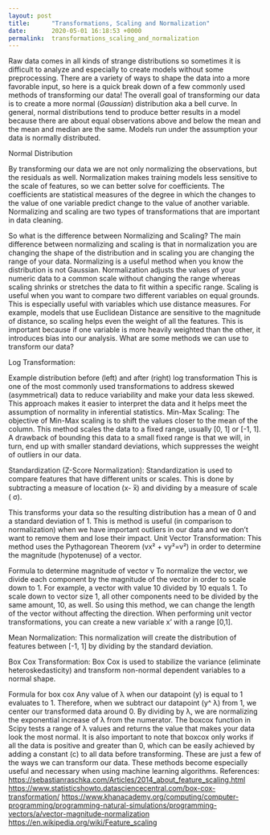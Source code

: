 ```yaml
---
layout: post
title:      "Transformations, Scaling and Normalization"
date:       2020-05-01 16:18:53 +0000
permalink:  transformations_scaling_and_normalization
---
```



Raw data comes in all kinds of strange distributions so sometimes it is difficult to analyze and especially to create models without some preprocessing. There are a variety of ways to shape the data into a more favorable input, so here is a quick break down of a few commonly used methods of transforming our data!
The overall goal of transforming our data is to create a more normal (*Gaussian*) distribution aka a bell curve. In general, normal distributions tend to produce better results in a model because there are about equal observations above and below the mean and the mean and median are the same. Models run under the assumption your data is normally distributed.

Normal Distribution

By transforming our data we are not only normalizing the observations, but the residuals as well. Normalization makes training models less sensitive to the scale of features, so we can better solve for coefficients. The coefficients are statistical measures of the degree in which the changes to the value of one variable predict change to the value of another variable. Normalizing and scaling are two types of transformations that are important in data cleaning.

So what is the difference between Normalizing and Scaling?
The main difference between normalizing and scaling is that in normalization you are changing the shape of the distribution and in scaling you are changing the range of your data. Normalizing is a useful method when you know the distribution is not Gaussian. Normalization adjusts the values of your numeric data to a common scale without changing the range whereas scaling shrinks or stretches the data to fit within a specific range.
Scaling is useful when you want to compare two different variables on equal grounds. This is especially useful with variables which use distance measures. For example, models that use Euclidean Distance are sensitive to the magnitude of distance, so scaling helps even the weight of all the features. This is important because if one variable is more heavily weighted than the other, it introduces bias into our analysis.
What are some methods we can use to transform our data?

Log Transformation:

Example distribution before (left) and after (right) log transformation
This is one of the most commonly used transformations to address skewed (asymmetrical) data to reduce variability and make your data less skewed. This approach makes it easier to interpret the data and it helps meet the assumption of normality in inferential statistics.
Min-Max Scaling:
The objective of Min-Max scaling is to shift the values closer to the mean of the column. This method scales the data to a fixed range, usually [0, 1] or [-1, 1]. A drawback of bounding this data to a small fixed range is that we will, in turn, end up with smaller standard deviations, which suppresses the weight of outliers in our data.

Standardization (Z-Score Normalization):
Standardization is used to compare features that have different units or scales. This is done by subtracting a measure of location (x- x̅) and dividing by a measure of scale ( σ).

This transforms your data so the resulting distribution has a mean of 0 and a standard deviation of 1. This is method is useful (in comparison to normalization) when we have important outliers in our data and we don’t want to remove them and lose their impact.
Unit Vector Transformation:
This method uses the Pythagorean Theorem (vx² + vy²=v²) in order to determine the magnitude (hypotenuse) of a vector.

Formula to determine magnitude of vector v
To normalize the vector, we divide each component by the magnitude of the vector in order to scale down to 1. For example, a vector with value 10 divided by 10 equals 1. To scale down to vector size 1, all other components need to be divided by the same amount, 10, as well. So using this method, we can change the length of the vector without affecting the direction.
When performing unit vector transformations, you can create a new variable x’ with a range [0,1].

Mean Normalization:
This normalization will create the distribution of features between [-1, 1] by dividing by the standard deviation.

Box Cox Transformation:
Box Cox is used to stabilize the variance (eliminate heteroskedasticity) and transform non-normal dependent variables to a normal shape.

Formula for box cox
Any value of λ when our datapoint (y) is equal to 1 evaluates to 1. Therefore, when we subtract our datapoint (y^ λ) from 1, we center our transformed data around 0. By dividing by λ, we are normalizing the exponential increase of λ from the numerator.
The boxcox function in Scipy tests a range of λ values and returns the value that makes your data look the most normal. It is also important to note that boxcox only works if all the data is positive and greater than 0, which can be easily achieved by adding a constant (c) to all data before transforming.
These are just a few of the ways we can transform our data. These methods become especially useful and necessary when using machine learning algorithms.
References:
https://sebastianraschka.com/Articles/2014_about_feature_scaling.html
https://www.statisticshowto.datasciencecentral.com/box-cox-transformation/
https://www.khanacademy.org/computing/computer-programming/programming-natural-simulations/programming-vectors/a/vector-magnitude-normalization
https://en.wikipedia.org/wiki/Feature_scaling
